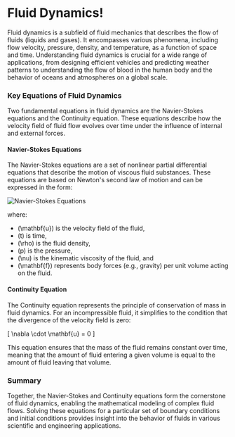 # Fluid Dynamics! 

Fluid dynamics is a subfield of fluid mechanics that describes the flow of fluids (liquids and gases). It encompasses various phenomena, including flow velocity, pressure, density, and temperature, as a function of space and time. Understanding fluid dynamics is crucial for a wide range of applications, from designing efficient vehicles and predicting weather patterns to understanding the flow of blood in the human body and the behavior of oceans and atmospheres on a global scale.

### Key Equations of Fluid Dynamics

Two fundamental equations in fluid dynamics are the Navier-Stokes equations and the Continuity equation. These equations describe how the velocity field of fluid flow evolves over time under the influence of internal and external forces.

#### Navier-Stokes Equations

The Navier-Stokes equations are a set of nonlinear partial differential equations that describe the motion of viscous fluid substances. These equations are based on Newton's second law of motion and can be expressed in the form:

![Navier-Stokes Equations](https://latex.codecogs.com/png.latex?\dpi{150}&space;\bg_white&space;\frac{\partial&space;\mathbf{u}}{\partial&space;t}&space;&plus;&space;(\mathbf{u}&space;\cdot&space;\nabla)&space;\mathbf{u}&space;=&space;-\frac{1}{\rho}&space;\nabla&space;p&space;&plus;&space;\nu&space;\nabla^2&space;\mathbf{u}&space;&plus;&space;\mathbf{f})


where:
- \(\mathbf{u}\) is the velocity field of the fluid,
- \(t\) is time,
- \(\rho\) is the fluid density,
- \(p\) is the pressure,
- \(\nu\) is the kinematic viscosity of the fluid, and
- \(\mathbf{f}\) represents body forces (e.g., gravity) per unit volume acting on the fluid.

#### Continuity Equation

The Continuity equation represents the principle of conservation of mass in fluid dynamics. For an incompressible fluid, it simplifies to the condition that the divergence of the velocity field is zero:

\[
\nabla \cdot \mathbf{u} = 0
\]

This equation ensures that the mass of the fluid remains constant over time, meaning that the amount of fluid entering a given volume is equal to the amount of fluid leaving that volume.

### Summary

Together, the Navier-Stokes and Continuity equations form the cornerstone of fluid dynamics, enabling the mathematical modeling of complex fluid flows. Solving these equations for a particular set of boundary conditions and initial conditions provides insight into the behavior of fluids in various scientific and engineering applications.
